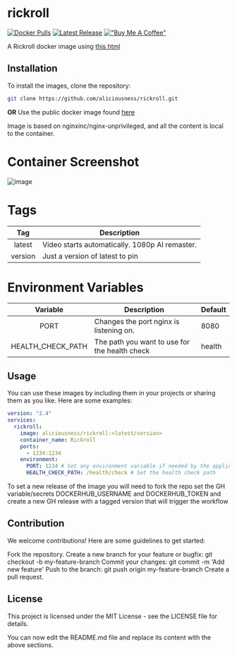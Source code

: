 # rickroll
[![Docker Pulls](https://img.shields.io/badge/Docker%20Pulls-373-blue)](https://hub.docker.com/r/aliciousness/rickroll)
[![Latest Release](https://img.shields.io/badge/release-v2.0.3-brightgreen)](https://github.com/aliciousness/ACTION-latest-release-badge/releases)
[!["Buy Me A Coffee"](https://www.buymeacoffee.com/assets/img/custom_images/orange_img.png)](https://www.buymeacoffee.com/aliciousness)
<!-- [![Docker Image Size (tag)]() -->
<!-- ![Build Status](https://img.shields.io/github/actions/workflow/status/aliciousness/rickroll/release.yml?branch=main)]
[![GitHub last commit](https://img.shields.io/badge/Last%20Commit-2024-11-08-yellow)] -->

A Rickroll docker image using [this html](https://github.com/ShatteredDisk/rickroll)

## Installation

To install the images, clone the repository:

```sh
git clone https://github.com/aliciousness/rickroll.git
```
**OR**
Use the public docker image found [here](https://hub.docker.com/r/aliciousness/rickroll)

Image is based on nginxinc/nginx-unprivileged, and all the content is local to the container.

# Container Screenshot

![image](https://user-images.githubusercontent.com/4349962/187975538-9b7ec5db-3cf4-4dfa-964c-019eba9e272f.png)

# Tags
| Tag | Description |
| :----: | --- |
| latest | Video starts automatically. 1080p AI remaster. |
| version | Just a version of latest to pin|

# Environment Variables
| Variable | Description | Default |
| :----: | --- | --- |
| PORT | Changes the port nginx is listening on. | 8080 |
| HEALTH_CHECK_PATH | The path you want to use for the health check | health |

## Usage
You can use these images by including them in your projects or sharing them as you like. Here are some examples:

```yaml
version: "2.4"
services:
  rickroll:
    image: aliciousness/rickroll:<latest/version>
    container_name: Rickroll
    ports:
      - 1234:1234
    environment:
      PORT: 1234 # Set any environment variable if needed by the application
      HEALTH_CHECK_PATH: /health/check # Set the health check path
```

To set a new release of the image you will need to fork the repo set the GH variable/secrets DOCKERHUB_USERNAME and DOCKERHUB_TOKEN
and create a new GH release with a tagged version that will trigger the workflow

## Contribution
We welcome contributions! Here are some guidelines to get started:

Fork the repository.
Create a new branch for your feature or bugfix: git checkout -b my-feature-branch
Commit your changes: git commit -m 'Add new feature'
Push to the branch: git push origin my-feature-branch
Create a pull request.

## License
This project is licensed under the MIT License - see the LICENSE file for details.

You can now edit the README.md file and replace its content with the above sections.
